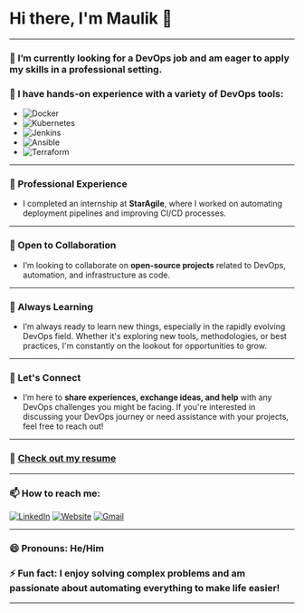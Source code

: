# Hi there, I'm Maulik 👋

---

### 🔭 I’m currently looking for a **DevOps job** and am eager to apply my skills in a professional setting.

### 🌱 I have hands-on experience with a variety of **DevOps tools**:

- ![Docker](https://img.shields.io/badge/Docker-2496ED?style=for-the-badge&logo=docker&logoColor=white)
- ![Kubernetes](https://img.shields.io/badge/Kubernetes-326CE5?style=for-the-badge&logo=kubernetes&logoColor=white)
- ![Jenkins](https://img.shields.io/badge/Jenkins-D24939?style=for-the-badge&logo=jenkins&logoColor=white)
- ![Ansible](https://img.shields.io/badge/Ansible-EE0000?style=for-the-badge&logo=ansible&logoColor=white)
- ![Terraform](https://img.shields.io/badge/Terraform-623CE4?style=for-the-badge&logo=terraform&logoColor=white)

---

### 💼 Professional Experience

- I completed an internship at **StarAgile**, where I worked on automating deployment pipelines and improving CI/CD processes.

---

### 👯 Open to Collaboration

- I’m looking to collaborate on **open-source projects** related to DevOps, automation, and infrastructure as code.

---

### 🚀 Always Learning

- I’m always ready to learn new things, especially in the rapidly evolving DevOps field. Whether it's exploring new tools, methodologies, or best practices, I'm constantly on the lookout for opportunities to grow.

---

### 💬 Let's Connect

- I’m here to **share experiences, exchange ideas, and help** with any DevOps challenges you might be facing. If you're interested in discussing your DevOps journey or need assistance with your projects, feel free to reach out!

---

### 📄 [**Check out my resume**](https://drive.google.com/file/d/1gm7n_oZVnl9ZVRyWbnAE6W4fwBmUELEr/view?usp=sharing)

---

### 📫 How to reach me:

[![LinkedIn](https://img.shields.io/badge/LinkedIn-0077B5?style=for-the-badge&logo=linkedin&logoColor=white)](https://www.linkedin.com/in/iamdevani/)
[![Website](https://img.shields.io/badge/Website-FF7139?style=for-the-badge&logo=Firefox-Browser&logoColor=white)](http://www.maulikdevani.com/)
[![Gmail](https://img.shields.io/badge/Gmail-D14836?style=for-the-badge&logo=gmail&logoColor=white)](mailto:maulikd2397@gmail.com)

---

### 😄 Pronouns: **He/Him**

### ⚡ Fun fact: I enjoy solving complex problems and am passionate about automating everything to make life easier!

---

